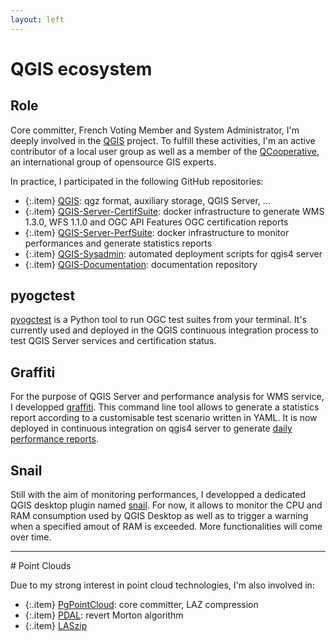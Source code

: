 ```yaml
---
layout: left
---
```


# QGIS ecosystem

## Role

Core committer, French Voting Member and System Administrator, I'm deeply
involved in the <a href="https://www.qgis.org/en/site">QGIS</a> project. To
fulfill these activities, I'm an active contributor of a local user group as
well as a member of the
<a href="https://www.qcooperative.net/">QCooperative</a>, an international group
of opensource GIS experts.

In practice, I participated in the following GitHub repositories:

  + {:.item} <a href="https://github.com/qgis/QGIS">QGIS</a>: qgz format, auxiliary storage, QGIS Server, ...
  + {:.item} <a href="https://github.com/qgis/QGIS-Server-CertifSuite">QGIS-Server-CertifSuite</a>: docker infrastructure to generate WMS 1.3.0, WFS 1.1.0 and OGC API Features OGC certification reports
  + {:.item} <a href="https://github.com/qgis/QGIS-Server-PerfSuite">QGIS-Server-PerfSuite</a>: docker infrastructure to monitor performances and generate statistics reports
  + {:.item} <a href="https://github.com/qgis/QGIS-Sysadmin">QGIS-Sysadmin</a>: automated deployment scripts for qgis4 server
  + {:.item} <a href="https://github.com/qgis/QGIS-Documentation">QGIS-Documentation</a>: documentation repository

## pyogctest

<a href="https://github.com/pblottiere/pyogctest">pyogctest</a> is a Python
tool to run OGC test suites from your terminal. It's currently used and
deployed in the QGIS continuous integration process to test QGIS Server
services and certification status.

## Graffiti

For the purpose of QGIS Server and performance analysis for WMS service, I developped
<a href="https://github.com/pblottiere/graffiti">graffiti</a>. This command
line tool allows to generate a statistics report according to a customisable test
scenario written in YAML. It is now deployed in continuous integration on qgis4 server to generate
<a href="http://tests.qgis.org/perf_test/graffiti/">daily performance reports</a>.

## Snail

Still with the aim of monitoring performances, I developped a dedicated QGIS
desktop plugin named <a href="https://plugins.qgis.org/plugins/snail/">snail</a>. For
now, it allows to monitor the CPU and RAM consumption used by QGIS Desktop as
well as to trigger a warning when a specified amout of RAM is exceeded. More
functionalities will come over time.

<hr/>
# Point Clouds

Due to my strong interest in point cloud technologies, I'm also involved in:

  + {:.item} <a href="https://github.com/pgpointcloud/pointcloud">PgPointCloud</a>: core committer, LAZ compression
  + {:.item} <a href="https://github.com/PDAL/PDAL">PDAL</a>: revert Morton algorithm
  + {:.item} <a href="https://github.com/LASzip/LASzip">LASzip</a>

